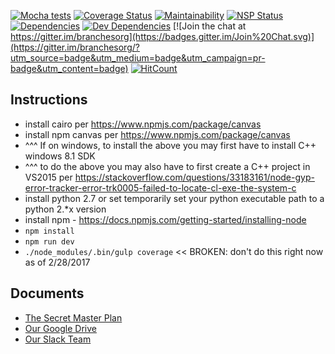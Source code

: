 [![Mocha tests](https://travis-ci.org/branchesorg/branches_front_end.svg?branch=master)](https://travis-ci.org/branchesorg/branches_front_end)
[![Coverage Status](https://coveralls.io/repos/github/branchesorg/branches_front_end/badge.svg?branch=master)](https://coveralls.io/github/branchesorg/branches_front_end?branch=master)
[![Maintainability](https://api.codeclimate.com/v1/badges/3acef66c7eb699b612f1/maintainability)](https://codeclimate.com/github/branchesorg/branches_front_end/maintainability)
[![NSP Status](https://nodesecurity.io/orgs/branchesorg/projects/9c73b1c9-6468-4857-b251-2f402a4106b0/badge)](https://nodesecurity.io/orgs/branchesorg/projects/9c73b1c9-6468-4857-b251-2f402a4106b0/badge)
[![Dependencies](https://david-dm.org/branchesorg/branches_front_end.svg)](https://david-dm.org/branchesorg/branches_front_end)
[![Dev Dependencies](https://david-dm.org/branchesorg/branches_front_end/dev-status.svg)](https://david-dm.org/branchesorg/branches_front_end?type=dev)
[![Join the chat at https://gitter.im/branchesorg](https://badges.gitter.im/Join%20Chat.svg)](https://gitter.im/branchesorg/?utm_source=badge&utm_medium=badge&utm_campaign=pr-badge&utm_content=badge)
[![HitCount](http://hits.dwyl.io/branchesorg/branches_front_end.svg)](http://hits.dwyl.io/branchesorg/branches_front_end)

## Instructions

- install cairo per https://www.npmjs.com/package/canvas
- install npm canvas per https://www.npmjs.com/package/canvas
- ^^^ If on windows, to install the above you may first have to install C++ windows 8.1 SDK
- ^^^ to do the above you may also have to first create a C++ project in VS2015 per https://stackoverflow.com/questions/33183161/node-gyp-error-tracker-error-trk0005-failed-to-locate-cl-exe-the-system-c
- install python 2.7 or set temporarily set your python executable path to a python 2.*x version
- install npm - https://docs.npmjs.com/getting-started/installing-node
- `npm install`
- `npm run dev`
- `./node_modules/.bin/gulp coverage` << BROKEN: don't do this right now as of 2/28/2017

## Documents
- [The Secret Master Plan](http://branches-app.com/theplan)
- [Our Google Drive](https://drive.google.com/drive/folders/0B2TCJxQ4w3a8aE9tVFg1YWJJb1E?usp=sharing)
- [Our Slack Team](https://branches-app.slack.com)
